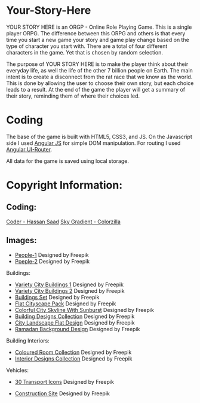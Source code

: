 # Your-Story-Here

YOUR STORY HERE is an ORGP - Online Role Playing Game. This is a single player ORPG. The difference between this ORPG and others is that every time you start a new game your story and game play change based on the type of character you start with. There are a total of four different characters in the game. Yet that is chosen by random selection.

The purpose of YOUR STORY HERE is to make the player think about their everyday life, as well the life of the other 7 billion people on Earth. The main intent is to create a disconnect from the rat race that we know as the world. This is done by allowing the user to choose their own story, but each choice leads to a result. At the end of the game the player will get a summary of their story, reminding them of where their choices led. 

# Coding

The base of the game is built with HTML5, CSS3, and JS. On the Javascript side I used [Angular JS](https://angularjs.org/) for simple DOM manipulation. For routing I used [Angular UI-Router](https://github.com/angular-ui/ui-router).

All data for the game is saved using local storage.

# Copyright Information:

## Coding:
[Coder - Hassan Saad](http://hassansaad.com)
[Sky Gradient - Colorzilla](http://colorzilla.com/gradient-editor/#d6f9ff+0,9ee8fa+100;Blue+3D)

## Images:
* [People-1](http://www.freepik.com/free-vector/different-types-of-families_823382.htm) Designed by Freepik
* [Poeple-2](http://www.freepik.com/free-vector/flat-collection-of-families_823381.htm) Designed by Freepik

Buildings:
* [Variety City Buildings 1](http://www.freepik.com/free-vector/variety-of-city-buildings_821377.htm) Designed by Freepik
* [Variety City Buildings 2](http://www.freepik.com/free-vector/variety-of-city-buildings_793684.htm) Designed by Freepik
* [Buildings Set](http://www.freepik.com/free-vector/buildings-set_765392.htm) Designed by Freepik
* [Flat Cityscape Pack](http://www.freepik.com/free-vector/flat-cityscape-pack_829214.htm) Designed by Freepik
* [Colorful City Skyline With Sunburst](http://www.freepik.com/free-vector/colorful-city-skyline-with-sunburst_696191.htm) Designed by Freepik
* [Building Designs Collection](http://www.freepik.com/free-vector/building-designs-collection_1052914.htm) Designed by Freepik
* [City Landscape Flat Design](http://www.freepik.com/free-vector/city-landscape-in-flat-design_881355.htm) Designed by Freepik
* [Ramadan Background Design](http://www.freepik.com/free-vector/ramadan-background-design_1080649.htm) Designed by Freepik

Building Interiors:
* [Coloured Room Collection](http://www.freepik.com/free-vector/coloured-rooms-collection_1065778.htm) Designed by Freepik
* [Interior Designs Collection](http://www.freepik.com/free-vector/interior-designs-collection_1052925.htm) Designed by Freepik

Vehicles:
* [30 Transport Icons](http://www.freepik.com/free-vector/30-transport-icons_1040630.htm) Designed by Freepik

* [Construction Site](http://www.freepik.com/free-vector/construction-site_795358.htm) Designed by Freepik